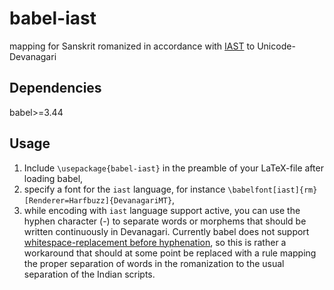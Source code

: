 # babel-iast
mapping for Sanskrit romanized in accordance with [IAST](https://en.wikipedia.org/wiki/International_Alphabet_of_Sanskrit_Transliteration) to Unicode-Devanagari

## Dependencies
babel>=3.44

## Usage
1. Include `\usepackage{babel-iast}` in the preamble of your LaTeX-file after loading babel,
2. specify a font for the `iast` language, for instance `\babelfont[iast]{rm}[Renderer=Harfbuzz]{DevanagariMT}`,
3. while encoding with `iast` language support active, you can use the hyphen character (-) to separate words or morphems that should be written continuously in Devanagari. Currently babel does not support [whitespace-replacement before hyphenation](https://github.com/latex3/babel/wiki/What's-new-in-babel-3.44#preliminary-code-for-babelprehyphenation), so this is rather a workaround that should at some point be replaced with a rule mapping the proper separation of words in the romanization to the usual separation of the Indian scripts.
